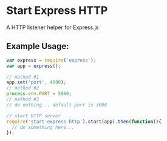 # Start Express HTTP

A HTTP listener helper for Express.js

## Example Usage:

```javascript
var express = require('express');
var app = express();

// method #1
app.set('port', 4000);
// method #2
process.env.PORT = 5000;
// method #3
// do nothing... default port is 3000

// start HTTP server
require('start-express-http').start(app).then(function(){
  // do something here...
});
```
